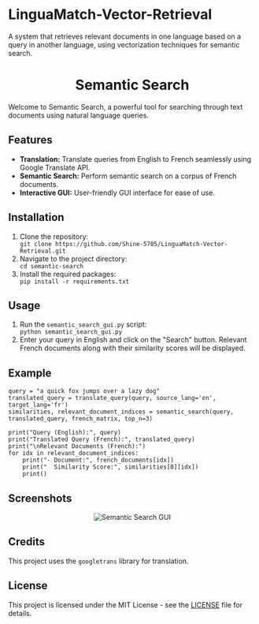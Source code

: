 # LinguaMatch-Vector-Retrieval
A system that retrieves relevant documents in one language based on a query in another language, using vectorization techniques for semantic search.
<!DOCTYPE html>
<html lang="en">
<head>
  <meta charset="UTF-8">
  <meta name="viewport" content="width=device-width, initial-scale=1.0">
</head>
<body>

<h1 align="center">Semantic Search</h1>

<p>Welcome to Semantic Search, a powerful tool for searching through text documents using natural language queries.</p>

<h2>Features</h2>

<ul>
  <li><strong>Translation:</strong> Translate queries from English to French seamlessly using Google Translate API.</li>
  <li><strong>Semantic Search:</strong> Perform semantic search on a corpus of French documents.</li>
  <li><strong>Interactive GUI:</strong> User-friendly GUI interface for ease of use.</li>
</ul>

<h2>Installation</h2>

<ol>
  <li>Clone the repository:</li>
  <code>git clone https://github.com/Shine-5705/LinguaMatch-Vector-Retrieval.git</code>
  <li>Navigate to the project directory:</li>
  <code>cd semantic-search</code>
  <li>Install the required packages:</li>
  <code>pip install -r requirements.txt</code>
</ol>

<h2>Usage</h2>

<ol>
  <li>Run the <code>semantic_search_gui.py</code> script:</li>
  <code>python semantic_search_gui.py</code>
  <li>Enter your query in English and click on the "Search" button. Relevant French documents along with their similarity scores will be displayed.</li>
</ol>

<h2>Example</h2>

<pre><code>query = "a quick fox jumps over a lazy dog"
translated_query = translate_query(query, source_lang='en', target_lang='fr')
similarities, relevant_document_indices = semantic_search(query, translated_query, french_matrix, top_n=3)

print("Query (English):", query)
print("Translated Query (French):", translated_query)
print("\nRelevant Documents (French):")
for idx in relevant_document_indices:
    print("- Document:", french_documents[idx])
    print("  Similarity Score:", similarities[0][idx])
    print()
</code></pre>

<h2>Screenshots</h2>

<div align="center">
  <img src="https://yourrepository.com/semantic-search-gui.png" alt="Semantic Search GUI">
</div>

<h2>Credits</h2>

<p>This project uses the <code>googletrans</code> library for translation.</p>

<h2>License</h2>

<p>This project is licensed under the MIT License - see the <a href="LICENSE">LICENSE</a> file for details.</p>

</body>
</html>
